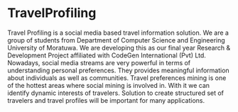 TravelProfiling
===============
Travel Profiling is a social media based travel information solution. We are a group of students from Department of Computer
Science and Engineering University of Moratuwa. We are developing this as our final year Research & Development Project 
affiliated with CodeGen International (Pvt) Ltd.
Nowadays, social media streams are very powerful in terms of understanding personal preferences. They provides meaningful 
information about individuals as well as communities. Travel preferences mining is one of the hottest areas where social
mining is involved in. With it we can identify dynamic interests of travelers. Solution to create structured set of 
travelers and travel profiles will be important for many applications.
